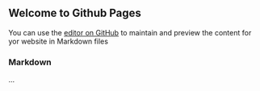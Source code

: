 ## Welcome to Github Pages

You can use the [editor on GitHub](https://github.com/Menychamu99.github.io/edit/main/index.md) to maintain and preview the content for yor website in Markdown files

### Markdown 
...